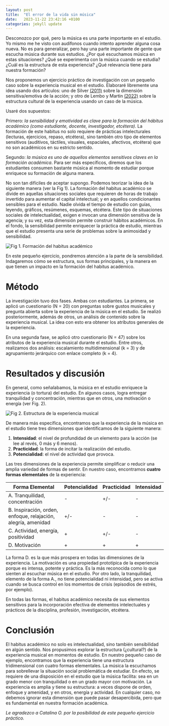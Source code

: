 ```yaml
---
layout: post
title:  "El error de la vida sin música"
date:   2023-11-22 23:42:16 +0100
categories: jekyll update
---
```


Desconozco por qué, pero la música es una parte importante en el estudio. Yo mismo me he visto con audífonos cuando intento aprender alguna cosa nueva. No es para generalizar, pero hay una parte importante de gente que escucha música durante sus estudios. ¿Por qué escuchamos música en estas situaciones? ¿Qué se experimenta con la música cuando se estudia? ¿Cuál es la estructura de esta experiencia? ¿Qué relevancia tiene para nuestra formación?

Nos proponemos un ejercicio práctico de investigación con un pequeño caso sobre la experiencia musical en el estudio. Elaboraré libremente una idea usando dos artículos: uno de Silver [(2011)](https://journals.sagepub.com/doi/10.1111/j.1467-9558.2011.01394.x) sobre la dimensión sensitiva/emotiva de la acción; y otro de Lembo y Martin [(2022)](https://www.sciencedirect.com/science/article/abs/pii/S0304422X21000450) sobre la estructura cultural de la experiencia usando un caso de la música.

Usaré dos supuestos:

Primero: *la sensibilidad y emotividad es clave para la formación del hábitus académico (como estudiante, docente, investigador, etcétera)*. La formación de este habitus no solo requiere de prácticas intelecturales (lecturas, ejercicios, repaso, etcétera), sino también otro tipo de elementos sensitivos (auditivos, táctiles, visuales, espaciales, afectivos, etcétera) que no son académicos en su estricto sentido.

Segundo: *la música es uno de aquellos elementos sensitivos claves en la formación académica*. Para ser más específicos, diremos que los estudiantes consumen bastante música al momento de estudiar porque enriquece su formación de alguna manera.

No son tan difíciles de aceptar supongo. Podemos teorizar la idea de la siguiente manera (ver la Fig 1). La formación del habitus académico se divide en aquellas situaciones sociales que requieren de horas de trabajo invertido para aumentar el capital intelectual; y en aquellos condicionantes sensibles para el estudio. Nadie olvida el tiempo de estudio con guías, leyendo, gráficos, resúmenes, esquemas, etcétera. Este tipo de situaciones sociales de intelectualidad, exigen e invocan una dimensión sensitiva de la agencia; y su vez, esta dimensión permite construir hábitos académicos. En el fondo, la sensibilidad permite enriquecer la práctica de estudio, mientras que el estudio presenta una serie de problemas sobre la animosidad y sensibilidad.

![Fig 1. Formación del habitus académico](../assets/images/Mood.jpg)


En este pequeño ejercicio, pondremos atención a la parte de la sensibilidad. Indagaremos cómo se estructura, sus formas principales, y la manera en que tienen un impacto en la formación del habitus académico. 

# Método
La investigación tuvo dos fases. Ambas con estudiantes. La primera, se aplicó un cuestionario (N = 20) con preguntas sobre gustos musicales y pregunta abierta sobre la experiencia de la música en el estudio. Se realizó posteriormente, además de otros, un análisis de contenido sobre la experiencia musical. La idea con esto era obtener los atributos generales de la experiencia. 

En una segunda fase, se aplicó otro cuestionario (N = 47) sobre los atributos de la experiencia musical durante el estudio. Entre otros, realizamos dos análisis: escalamiento multidimensional (k = 3) y de agrupamiento jerárquico con enlace completo (k = 4). 

# Resultados y discusión

En general, como señalabamos, la música en el estudio enriquece la experiencia (o tortura) del estudio. En algunos casos, logra entregar tranquilidad y concentración, mientras que en otros, una motivación o energía (ver Fig. 2).

![Fig 2. Estructura de la experiencia musical](./Mood_result.jpg)


De manera más específica, encontramos que la experiencia de la música en el estudio tiene tres dimensiones que identificamos de la siguiente manera:


1. **Intensidad**: el nivel de profundidad de un elemento para la acción (se lee al revés, 0 más y 6 menos).
2. **Practicidad**: la forma de incitar la realización del estudio.
3. **Potencialidad**: el nivel de actividad que provoca.

Las tres dimensiones de la experiencia permite simplificar o reducir una amplia variedad de formas de sentir. En nuestro caso, encontramos **cuatro formas elementales** de la experiencia: 

| Forma Elemental | Potencialidad | Practicidad | Intensidad |
|-----------------|---------------|-------------|------------|
| A. Tranquilidad, concentración | - | +/- | - |
| B. Inspiración, orden, enfoque, relajación, alegría, amenidad | +/- | - | - |
| C. Actividad, energía, positividad | + | +/- | - |
| D. Motivación | + | + | + |

La forma D. es la que más prospera en todas las dimensiones de la experiencia. La motivación es una propiedad prototípica de la experiencia porque es intensa, potente y práctica. Es la más reconocida como lo que sienten al escuchar música en el estudio. Por otro lado, la tranquilidad, elemento de la forma A., no tiene potencialidad ni intensidad, pero se activa cuando se busca control en los momentos de crisis (episodios de estrés, por ejemplo).

En todas las formas, el habitus académico necesita de sus elementos sensitivos para la incorporación efectiva de elementos intelectuales y prácticos de la disciplina, profesión, investigación, etcétera. 


# Conclusión
El habitus académico no solo es intelectualidad, sino también sensibilidad en algún sentido. Nos propusimos explorar la estructura (¿cultural?) de la experiencia musical en momentos de estudio. En nuestro pequeño caso de ejemplo, encontramos que la experiencia tiene una estructura tridimensional con cuatro formas elementales. La música la escuchamos para sobrellevar la situación social problemática de estudiar. En efecto, se requiere de una disposición en el estudio que la música facilita: sea en un grado menor con tranquilidad o en un grado mayor con motivación. La experiencia es amplia y tiene su estructura: a veces dispone de orden, enfoque y amenidad, y en otros, energía y actividad. En cualquier caso, no debemos ignorar esta dimensión que puede pasar desapercibida, pero que es fundamental en nuestra formación académica. 



*Le agradezco a Catalina O. por la posibilidad de este pequeño ejercicio práctico.* 
